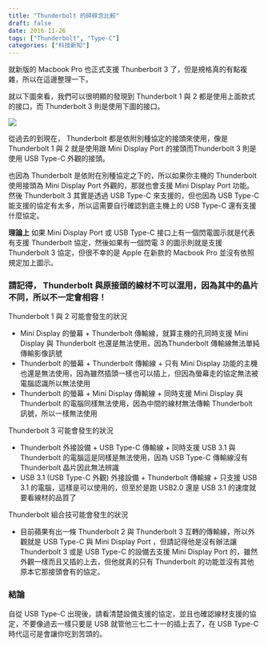 ```yaml
---
title: "Thunderbolt 的碎碎念比較"
draft: false
date: 2016-11-26
tags: ["Thunderbolt", "Type-C"]
categories: ["科技新知"]
---
```



就新版的 Macbook Pro 也正式支援 Thunberbolt 3 了，但是規格真的有點複雜，所以在這邊整理一下。

就以下圖來看，我們可以很明顯的發現到 Thunderbolt 1 與 2 都是使用上面款式的接口，而 Thunderbolt 3 則是使用下圖的接口。

<!--more-->


![](https://hiy.tw/tech/thunderbolt_info/1.jpeg)



從過去的到現在， Thunderbolt 都是依附別種協定的接頭來使用，像是 Thunderbolt 1 與 2 就是使用跟 Mini Display Port 的接頭而Thunderbolt 3 則是使用 USB Type-C 外觀的接頭。

也因為 Thunderbolt 是依附在別種協定之下的，所以如果你主機的 Thunderbolt 使用接頭為 Mini Display Port 外觀的，那就也會支援 Mini Display Port 功能。然後 Thunderbolt 3 其實是透過 USB Type-C 來支援的，但也因為 USB Type-C 能支援的協定有太多，所以這需要自行確認到底主機上的 USB Type-C 還有支援什麼協定。

**理論上** 如果 Mini Display Port 或 USB Type-C 接口上有一個閃電圖示就是代表有支援 Thunderbolt 協定，然後如果有一個閃電 3 的圖示則就是支援 Thunderbolt 3 協定，但很不幸的是 Apple 在新款的 Macbook Pro 並沒有依照規定加上圖示。

### 請記得，  Thunderbolt 與原接頭的線材不可以混用，因為其中的晶片不同，所以不一定會相容！


Thunderbolt 1 與 2 可能會發生的狀況

* Mini Display 的螢幕 + Thunderbolt 傳輸線，就算主機的孔同時支援 Mini Display 與 Thunderbolt 也還是無法使用，因為Thunderbolt 傳輸線無法單純傳輸影像訊號
* Thunderbolt 的螢幕 + Thunderbolt 傳輸線 + 只有 Mini Display 功能的主機也還是無法使用，因為雖然插頭一樣也可以插上，但因為螢幕走的協定無法被電腦認識所以無法使用
* Thunderbolt 的螢幕 + Mini Display 傳輸線 + 同時支援 Mini Display 與 Thunderbolt 的電腦同樣無法使用，因為中間的線材無法傳輸 Thunderbolt 訊號，所以一樣無法使用

Thunderbolt 3 可能會發生的狀況

* Thunderbolt 外接設備 + USB Type-C 傳輸線 +  同時支援 USB 3.1 與 Thunderbolt 的電腦這是同樣是無法使用，因為 USB Type-C 傳輸線沒有 Thunderbolt 晶片因此無法辨識
* USB 3.1 (USB Type-C 外觀) 外接設備 + Thunderbolt 傳輸線 + 只支援 USB 3.1 的電腦，這樣是可以使用的，但至於是跑 USB2.0 還是  USB 3.1 的速度就要看線材的品質了

Thunderbolt 組合技可能會發生的狀況

* 目前蘋果有出一條 Thunderbolt 2 與 Thunderbolt 3 互轉的傳輸線，所以外觀就是 USB Type-C 與 Mini Display Port ，但請記得他是沒有辦法讓 Thunderbolt 3 或是  USB Type-C 的設備去支援 Mini Display Port 的，雖然外觀一樣而且又插的上去，但他就真的只有 Thunderbolt 的功能並沒有其他原本它那接頭會有的協定。

### 結論

自從 USB Type-C 出現後，請看清楚設備支援的協定，並且也確認線材支援的協定，不要像過去一樣只要是 USB 就管他三七二十一的插上去了，在  USB Type-C 時代這可是會讓你吃到苦頭的。





